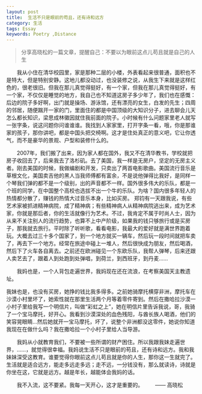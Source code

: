 ```yaml
---
layout: post
title:  生活不只是眼前的苟且，还有诗和远方
category: 生活
tags: Essay
keywords: Poetry ,Distance
---
```



> 分享高晓松的一篇文章，提醒自己：不要以为眼前这点儿苟且就是自己的人生


　　我从小住在清华校园里，家是那种二层的小楼，外表看起来很普通，面积也不是特大，但是特别安静。这地儿都没动过，也没装修之说，从我生下来就是这样红色的，很老很旧。但我在那儿真觉得挺好，有一个家，但我在那儿真觉得挺好，有一个家，不仅仅是睡觉的地方，我自己也不知道这房子多少年了，我们也在感慨：后边的院子多好啊，出门就是操场、游泳馆，还有漂亮的女生，白发的先生；四周的邻居，随便踹开一家的门，里面住的都是中国顶级的大知识分子，进去聊会儿天怎么都长知识，梁思成林徽因就住我前面的院子。小时候有什么问题家里老人就写一张字条，说这问题你问谁谁谁。我找到人家家里，打开字条一看，哦，你是那谁家的孩子，那你讲吧，都是中国头把交椅啊。这才是住处真正的意义吧，它让你透气，而不是豪华的景观、户型和装修什么的。

　　2007年，我们搬了出来，因为家人都在国外，我又不在清华教书，学校就把房子收回去了，后来我去了洛杉矶。去了美国，我一样是无房户，坚定的无房主义者。刚去美国的时候，我做编剧和开发，只卖出了两首电影歌曲。美国流行音乐是草根文化，美国卖吉他的黑人当我师傅都有富余，不是说他弹得比我好，是同样一个琴我们弹的都不是一个级别，出的声音都不一样。国外很多伟大的乐队，都是一个班的同学，在中国整个高校也选拔不出一个牛的乐队。为啥？国内很多年轻人的热情都分散了，赚钱的热情大过音乐本身，比如买房。
   郑钧有一天跟我说，有些艺术家被抓进精神病院，成了精神病；有些精神病人从精神病院逃出来，成为艺术家，你就是那后者，你的生活就像行为艺术。不过，我肯定不属于时尚人士，因为从来不关注别人的流行趋势，也算不上中产阶级，如果我的钱只够旅行或是买房子，那我就去旅行。平时除了听听歌，看看电影，我最大的爱好就是满世界跑着玩。大概去过三十多个国家了，到一个地方就买一辆车，然后玩一段时间就把车卖了，再去下一个地方。经常在旅途中碰上一堆人，然后很快成为朋友，然后喝酒，然后下了火车各自离去。之前还在欧洲碰见一个东欧乐队，我帮人弹琴，后来还跟人卖艺去了，跟着人到处跑到处弹唱，到荷兰，到西班牙，到丹麦……

　　我妈也是，一个人背包走遍世界，我妈现在还在流浪，在考察美国天主教遗址。

我妹也是，也没有买房，她挣的钱比我多得多。之前她骑摩托横穿非洲，摩托车在沙漠小村里坏了，她索性就在那里生活两个月等着零件寄到。然后在撒哈拉沙漠一小村子里给我写一个明信片，叫做“彩虹之上”，她在明信片里告诉我说，哥，我骑了一个宝马摩托，好开心。我看到沙漠深处的血色残阳，与酋长族人喝酒，他们的笑容晃眼睛…然后她就开一宝马摩托，坏了，说整个非洲都没这零件，她说你知道我现在在做什么吗？我在撒哈拉一个小村子里给人当导游。

　　我妈从小就教育我们，不要被一些所谓的财产困住。所以我跟我妹走遍世界，……，就觉得很幸福。我妈说生活不只是眼前的苟且，还有诗和远方。我和我妹妹深受这教育。谁要觉得你眼前这点儿苟且就是你的人生，那你这一生就完了。生活就是适合远方，能走多远走多远；走不远，一分钱没有，那么就读诗，诗就是你坐在这，它就是远方。越是年长，越能体会我妈的话。

　　我不入流，这不要紧。我每一天开心，这才是重要的。
　　—— 高晓松